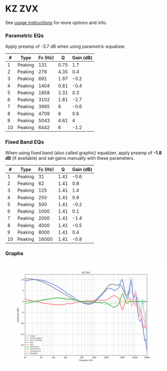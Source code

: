 # KZ ZVX
See [usage instructions](https://github.com/jaakkopasanen/AutoEq#usage) for more options and info.

### Parametric EQs
Apply preamp of -3.7 dB when using parametric equalizer.

|   # | Type    |   Fc (Hz) |    Q |   Gain (dB) |
|-----|---------|-----------|------|-------------|
|   1 | Peaking |       131 | 0.75 |         1.7 |
|   2 | Peaking |       276 | 4.35 |         0.4 |
|   3 | Peaking |       691 | 1.97 |        -0.2 |
|   4 | Peaking |      1404 | 0.81 |        -0.4 |
|   5 | Peaking |      1858 | 2.31 |         0.3 |
|   6 | Peaking |      3102 | 1.81 |        -2.7 |
|   7 | Peaking |      3985 | 6    |        -0.6 |
|   8 | Peaking |      4709 | 6    |         0.6 |
|   9 | Peaking |      5043 | 4.61 |         4   |
|  10 | Peaking |      6442 | 6    |        -1.2 |

### Fixed Band EQs
When using fixed band (also called graphic) equalizer, apply preamp of **-1.8 dB** (if available) and set gains manually with these parameters.

|   # | Type    |   Fc (Hz) |    Q |   Gain (dB) |
|-----|---------|-----------|------|-------------|
|   1 | Peaking |        31 | 1.41 |        -0.6 |
|   2 | Peaking |        62 | 1.41 |         0.8 |
|   3 | Peaking |       125 | 1.41 |         1.4 |
|   4 | Peaking |       250 | 1.41 |         0.9 |
|   5 | Peaking |       500 | 1.41 |        -0.2 |
|   6 | Peaking |      1000 | 1.41 |         0.1 |
|   7 | Peaking |      2000 | 1.41 |        -1.4 |
|   8 | Peaking |      4000 | 1.41 |        -0.5 |
|   9 | Peaking |      8000 | 1.41 |         0.4 |
|  10 | Peaking |     16000 | 1.41 |        -0.8 |

### Graphs
![](./KZ%20ZVX.png)
